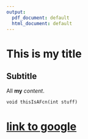 ```yaml
---
output:
  pdf_document: default
  html_document: default
---
```

# This is my title
## Subtitle

All **my** *content*.

`void thisIsAFcn(int stuff)`
# [link to google](https://google.com)